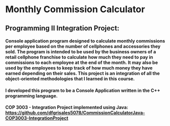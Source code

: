 # Monthly Commission Calculator
  
## Programming II Integration Project: 
  
#### Console application program designed to calculate monthly commissions per employee based on the number of cellphones and accessories they sold. The program is intended to be used by the business owners of a retail cellphone franchise to calculate how much they need to pay in commissions to each employee at the end of the month. It may also be used by the employees to keep track of how much money they have earned depending on their sales. This project is an integration of all the object-oriented methodologies that I learned in this course.

#### I developed this program to be a Console Application written in the C++ programming language. 
  
#### COP 3003 - Integration Project implemented using Java: https://github.com/dfgrisales5078/CommissionCalculatorJava-COP3003-IntegrationProject
